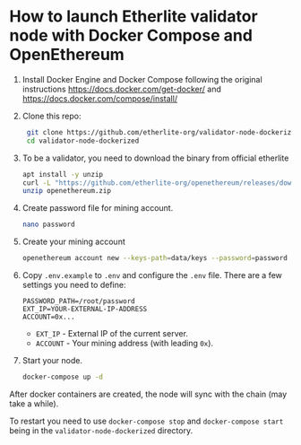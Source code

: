# How to launch Etherlite validator node with Docker Compose and OpenEthereum

1. Install Docker Engine and Docker Compose following the original instructions https://docs.docker.com/get-docker/ and https://docs.docker.com/compose/install/

2. Clone this repo:

   ```bash
    git clone https://github.com/etherlite-org/validator-node-dockerized
    cd validator-node-dockerized
   ```

3. To be a validator, you need to download the binary from official etherlite 
   ```bash
   apt install -y unzip
   curl -L "https://github.com/etherlite-org/openethereum/releases/download/v3.2.2-rc.1/openethereum-ubuntu20.04.zip" -o openethereum.zip
   unzip openethereum.zip
   ```
4. Create password file for mining account.
   ```bash
   nano password
   ```
   
5. Create your mining account

   ```bash
   openethereum account new --keys-path=data/keys --password=password --chain=etherlite
   ```

6. Copy `.env.example` to `.env` and configure the `.env` file. There are a few settings you need to define:

   ```
   PASSWORD_PATH=/root/password
   EXT_IP=YOUR-EXTERNAL-IP-ADDRESS
   ACCOUNT=0x...
   ```

   - `EXT_IP` - External IP of the current server.
   - `ACCOUNT` - Your mining address (with leading `0x`).

7. Start your node.

   ```bash
   docker-compose up -d
   ```

After docker containers are created, the node will sync with the chain (may take a while).

To restart you need to use `docker-compose stop` and `docker-compose start` being in the `validator-node-dockerized` directory.

